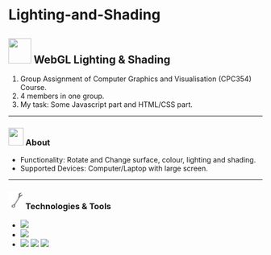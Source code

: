 # Lighting-and-Shading

## <img src="https://c.tenor.com/YnKbB-1kixMAAAAi/smartparcel-empty-box.gif" width="45px" height="50px"> WebGL Lighting & Shading

1. Group Assignment of Computer Graphics and Visualisation (CPC354) Course.
2. 4 members in one group.
3. My task: Some Javascript part and HTML/CSS part.

---

### <img src="https://c.tenor.com/ubvX6P6dkhUAAAAi/question-mark.gif" width="30px" height="35px"> About

- Functionality: Rotate and Change surface, colour, lighting and shading.
- Supported Devices: Computer/Laptop with large screen.

---

### <img src="https://raw.githubusercontent.com/farisfs73x/farisfs73x/main/assets/tool.gif" width="30px" height="35px"> Technologies & Tools

- ![](https://img.shields.io/badge/OS-Windows-informational?style=flat&logo=windows&logoColor=white&color=58a6ff)
- ![](https://img.shields.io/badge/IDE-VSCode-informational?style=flat&logo=visualstudiocode&logoColor=white&color=58a6ff)
- ![](https://img.shields.io/badge/Code-HTML5-informational?style=flat&logo=html5&logoColor=white&color=58a6ff)
  ![](https://img.shields.io/badge/Code-CSS3-informational?style=flat&logo=css3&logoColor=white&color=58a6ff)
  ![](https://img.shields.io/badge/Code-JavaScript-informational?style=flat&logo=javascript&logoColor=white&color=58a6ff)
